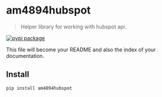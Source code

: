 # am4894hubspot
> Helper library for working with hubspot api.


[![pypi package](https://img.shields.io/pypi/v/am4894hubspot.svg)](https://pypi.python.org/pypi/am4894hubspot/)

This file will become your README and also the index of your documentation.

## Install

`pip install am4894hubspot`
